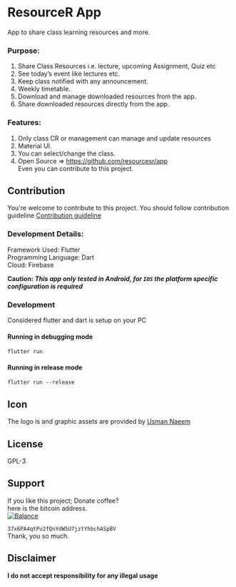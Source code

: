 
# ResourceR App
App to share class learning resources and more.

### Purpose:  
1. Share Class Resources i.e. lecture, upcoming Assignment, Quiz etc  
2. See today’s event like lectures etc.  
3. Keep class notified with any announcement.  
4. Weekly timetable.  
5. Download and manage downloaded resources from the app.  
6. Share downloaded resources directly from the app.  
### Features:  
1. Only class CR or management can manage and update resources  
2. Material UI.  
3. You can select/change the class.  
4. Open Source => https://github.com/resourcesr/app  
Even you can contribute to this project.
## Contribution
You're welcome to contribute to this project.
You should follow contribution guideline [Contribution guideline](https://github.com/resourcesr/app/blob/master/CONTRIBUTING.md)

### Development Details:  
Framework Used: Flutter  
Programming Language: Dart  
Cloud: Firebase

**Caution: *This app only tested in Android, for `IOS` the platform specific configuration is required***

### Development

Considered flutter and dart is setup on your PC


#### Running in debugging mode
```
flutter run
```
#### Running in release mode
```
flutter run --release
```

## Icon
The logo is and graphic assets are provided by [Usman Naeem](https://github.com/Usman-Naeem/)


## License  
GPL-3  
  
## Support  
If you like this project; Donate coffee?    
here is the bitcoin address.  
[![Balance](https://img.balancebadge.io/btc/37x6PA4qtPu2fQnYdW5U7jztYhbchASpBV.svg)](https://img.balancebadge.io/btc/37x6PA4qtPu2fQnYdW5U7jztYhbchASpBV.svg)  
  
   ```37x6PA4qtPu2fQnYdW5U7jztYhbchASpBV```    
 Thank, you so much.  
  
## Disclaimer  
**I do not accept responsibility for any illegal usage**
